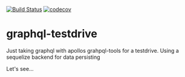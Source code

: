 [![Build Status](https://travis-ci.org/kriswep/graphql-testdrive.svg?branch=master)](https://travis-ci.org/kriswep/graphql-testdrive) [![codecov](https://codecov.io/gh/kriswep/graphql-testdrive/branch/master/graph/badge.svg)](https://codecov.io/gh/kriswep/graphql-testdrive)

# graphql-testdrive

Just taking graphql with apollos grahpql-tools for a testdrive. Using a sequelize backend for data persisting

Let's see...
